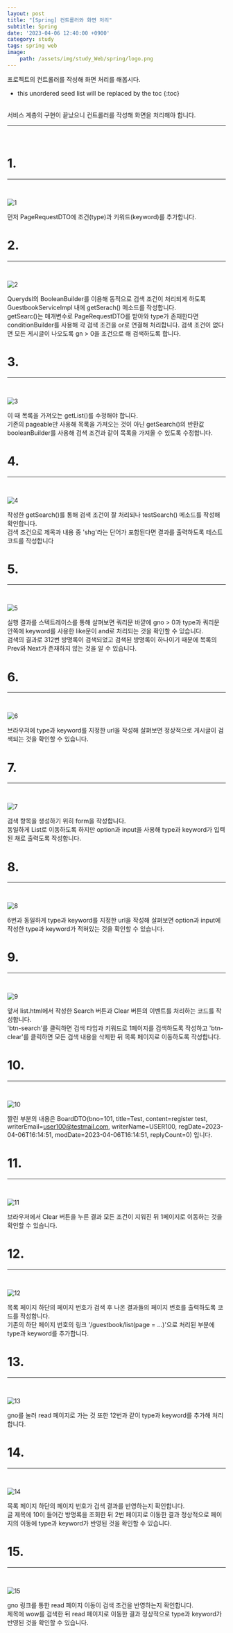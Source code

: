 ```yaml
---
layout: post
title: "[Spring] 컨트롤러와 화면 처리"
subtitle: Spring
date: '2023-04-06 12:40:00 +0900'
category: study
tags: spring web
image:
    path: /assets/img/study_Web/spring/logo.png
---
```


프로젝트의 컨트롤러를 작성해 화면 처리를 해봅시다.

<!--more-->

* this unordered seed list will be replaced by the toc
{:toc}
<br>
서비스 계층의 구현이 끝났으니 컨트롤러를 작성해 화면을 처리해야 합니다.

---
<br>

# 1. 
---
<br>

![1](/assets/img/study_Web/spring/2023-04-06-[Spring]_컨트롤러와_화면_처리/1.png)
<br>

먼저 PageRequestDTO에 조건(type)과 키워드(keyword)를 추가합니다.

# 2. 
---
<br>

![2](/assets/img/study_Web/spring/2023-04-06-[Spring]_컨트롤러와_화면_처리/2.png)
<br>

Querydsl의 BooleanBuilder를 이용해 동적으로 검색 조건이 처리되게 하도록 GuestbookServiceImpl 내에 getSerach() 메소드를 작성합니다.<br>
getSearc()는 매개변수로 PageRequestDTO를 받아와 type가 존재한다면 conditionBuilder를 사용해 각 검색 조건을 or로 연결해 처리합니다. 검색 조건이 없다면 모든 게시글이 나오도록 gn > 0을 조건으로 해 검색하도록 합니다.<br>


# 3. 
---
<br>

![3](/assets/img/study_Web/spring/2023-04-06-[Spring]_컨트롤러와_화면_처리/3.png)
<br>

이 때 목록을 가져오는 getList()를 수정해야 합니다.<br>
기존의 pageable만 사용해 목록을 가져오는 것이 아닌 getSearch()의 반환값 booleanBuilder를 사용해 검색 조건과 같이 목록을 가져올 수 있도록 수정합니다.<br>


# 4. 
---
<br>

![4](/assets/img/study_Web/spring/2023-04-06-[Spring]_컨트롤러와_화면_처리/4.png)
<br>

작성한 getSearch()를 통해 검색 조건이 잘 처리되나 testSearch() 메소드를 작성해 확인합니다.<br>
검색 조건으로 제목과 내용 중 'shg'라는 단어가 포함된다면 결과를 출력하도록 테스트 코드를 작성합니다<br>

# 5. 
---
<br>

![5](/assets/img/study_Web/spring/2023-04-06-[Spring]_컨트롤러와_화면_처리/5.png)
<br>

실행 결과를 스텍트레이스를 통해 살펴보면 쿼리문 바깥에 gno > 0과 type과 쿼리문 안쪽에 keyword를 사용한 like문이 and로 처리되는 것을 확인할 수 있습니다.<br>
검색의 결과로 312번 방명록이 검색되었고 검색된 방명록이 하나이기 때문에 목록의 Prev와 Next가 존재하지 않는 것을 알 수 있습니다.<br>

# 6. 
---
<br>

![6](/assets/img/study_Web/spring/2023-04-06-[Spring]_컨트롤러와_화면_처리/6.png)
<br>

브라우저에 type과 keyword를 지정한 url을 작성해 살펴보면 정상적으로 게시글이 검색되는 것을 확인할 수 있습니다.<br>

# 7. 
---
<br>

![7](/assets/img/study_Web/spring/2023-04-06-[Spring]_컨트롤러와_화면_처리/7.png)
<br>

검색 항목을 생성하기 위히 form을 작성합니다.<br>
동일하게 List로 이동하도록 하지만 option과 input을 사용해 type과 keyword가 입력된 채로 출력도록 작성합니다.<br>

# 8. 
---
<br>

![8](/assets/img/study_Web/spring/2023-04-06-[Spring]_컨트롤러와_화면_처리/8.png)
<br>

6번과 동일하게 type과 keyword를 지정한 url을 작성해 살펴보면 option과 input에 작성한 type과 keyword가 적혀있는 것을 확인할 수 있습니다.<br>

# 9. 
---
<br>

![9](/assets/img/study_Web/spring/2023-04-06-[Spring]_컨트롤러와_화면_처리/9.png)
<br>

앞서 list.html에서 작성한 Search 버튼과 Clear 버튼의 이벤트를 처리하는 코드를 작성합니다.<br>
'btn-search'를 클릭하면 검색 타입과 키워드로 1페이지를 검색하도록 작성하고 'btn-clear'를 클릭하면 모든 검색 내용을 삭제한 뒤 목록 페이지로 이동하도록 작성합니다.<br>

# 10. 
---
<br>

![10](/assets/img/study_Web/spring/2023-04-06-[Spring]_컨트롤러와_화면_처리/10.png)
<br>

짤린 부분의 내용은 BoardDTO(bno=101, title=Test, content=register test, writerEmail=user100@testmail.com, writerName=USER100, regDate=2023-04-06T16:14:51, modDate=2023-04-06T16:14:51, replyCount=0) 입니다.<br>

# 11. 
---
<br>

![11](/assets/img/study_Web/spring/2023-04-06-[Spring]_컨트롤러와_화면_처리/11.png)
<br>

브라우저에서 Clear 버튼을 누른 결과 모든 조건이 지워진 뒤 1페이지로 이동하는 것을 확인할 수 있습니다.<br>

# 12. 
---
<br>

![12](/assets/img/study_Web/spring/2023-04-06-[Spring]_컨트롤러와_화면_처리/12.png)
<br>

목록 페이지 하단의 페이지 번호가 검색 후 나온 결과들의 페이지 번호를 출력하도록 코드를 작성합니다.<br>
기존의 하단 페이지 번호의 링크 '/guestbook/list(page = ...)'으로 처리된 부분에 type과 keyword를 추가합니다.


# 13. 
---
<br>

![13](/assets/img/study_Web/spring/2023-04-06-[Spring]_컨트롤러와_화면_처리/13.png)
<br>

gno를 눌러 read 페이지로 가는 것 또한 12번과 같이 type과 keyword를 추가해 처리합니다.<br>

# 14. 
---
<br>

![14](/assets/img/study_Web/spring/2023-04-06-[Spring]_컨트롤러와_화면_처리/14.png)
<br>

목록 페이지 하단의 페이지 번호가 검색 결과를 반영하는지 확인합니다.<br>
글 제목에 10이 들어간 방명록을 조회한 뒤 2번 페이지로 이동한 결과 정상적으로 페이지의 이동에 type과 keyword가 반영된 것을 확인할 수 있습니다.

# 15. 
---
<br>

![15](/assets/img/study_Web/spring/2023-04-06-[Spring]_컨트롤러와_화면_처리/15.png)
<br>

gno 링크를 통한 read 페이지 이동이 검색 조건을 반영하는지 확인합니다.<br>
제목에 wow를 검색한 뒤 read 페이지로 이동한 결과 정상적으로 type과 keyword가 반영된 것을 확인할 수 있습니다.
